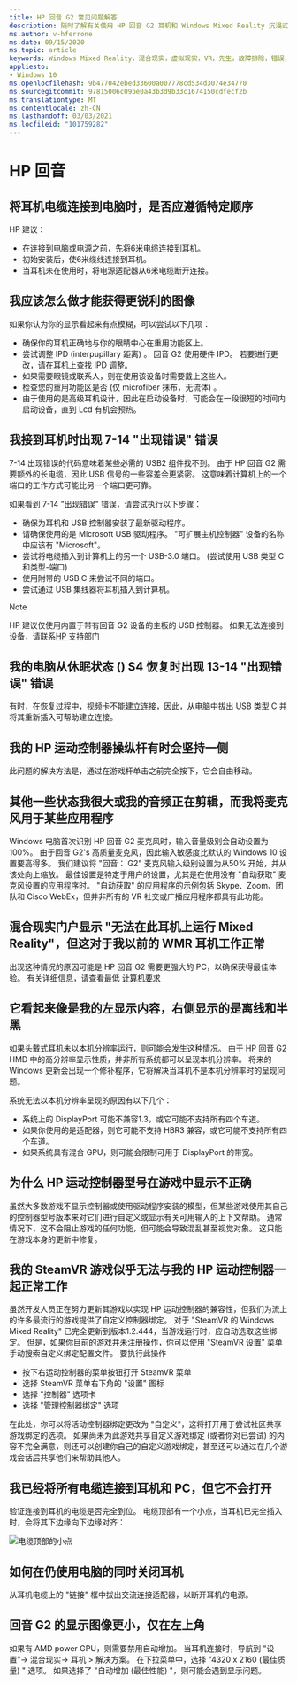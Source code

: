 ```yaml
---
title: HP 回音 G2 常见问题解答
description: 随时了解有关使用 HP 回音 G2 耳机和 Windows Mixed Reality 沉浸式耳机的最新问题。
ms.author: v-hferrone
ms.date: 09/15/2020
ms.topic: article
keywords: Windows Mixed Reality，混合现实，虚拟现实，VR，先生，故障排除，错误，帮助，支持，性能
appliesto:
- Windows 10
ms.openlocfilehash: 9b477042ebed33600a007778cd534d3074e34770
ms.sourcegitcommit: 97815006c09be0a43b3d9b33c1674150cdfecf2b
ms.translationtype: MT
ms.contentlocale: zh-CN
ms.lasthandoff: 03/03/2021
ms.locfileid: "101759282"
---
```

# <a name="hp-reverb-g2-frequently-asked-questions"></a>HP 回音

## <a name="is-there-a-specific-order-i-should-follow-to-connect-my-headset-cables-to-a-pc"></a>将耳机电缆连接到电脑时，是否应遵循特定顺序

HP 建议：

- 在连接到电脑或电源之前，先将6米电缆连接到耳机。
- 初始安装后，使6米缆线连接到耳机。
- 当耳机未在使用时，将电源适配器从6米电缆断开连接。

## <a name="what-should-i-do-to-get-a-crisper-image"></a>我应该怎么做才能获得更锐利的图像

如果你认为你的显示看起来有点模糊，可以尝试以下几项：

- 确保你的耳机正确地与你的眼睛中心在重用功能区上。
- 尝试调整 IPD (interpupillary 距离) 。 回音 G2 使用硬件 IPD。 若要进行更改，请在耳机上查找 IPD 调整。
- 如果需要眼镜或联系人，则在使用该设备时需要戴上这些人。
- 检查您的重用功能区是否 (仅 microfiber 抹布，无流体) 。
- 由于使用的是高级耳机设计，因此在启动设备时，可能会在一段很短的时间内启动设备，直到 Lcd 有机会预热。

## <a name="i-am-getting-a-7-14-something-went-wrong-error-when-i-plug-in-my-headset"></a>我接到耳机时出现 7-14 "出现错误" 错误

7-14 出现错误的代码意味着某些必需的 USB2 组件找不到。  由于 HP 回音 G2 需要额外的长电缆，因此 USB 信号的一些容差会更紧密。  这意味着计算机上的一个端口的工作方式可能比另一个端口更可靠。

如果看到 7-14 "出现错误" 错误，请尝试执行以下步骤：

- 确保为耳机和 USB 控制器安装了最新驱动程序。
- 请确保使用的是 Microsoft USB 驱动程序。 "可扩展主机控制器" 设备的名称中应该有 "Microsoft"。
- 尝试将电缆插入到计算机上的另一个 USB-3.0 端口。  (尝试使用 USB 类型 C 和类型-端口) 
- 使用附带的 USB C 来尝试不同的端口。
- 尝试通过 USB 集线器将耳机插入到计算机。

> [!NOTE]
> HP 建议仅使用内置于带有回音 G2 设备的主板的 USB 控制器。
> 如果无法连接到设备，请联系[HP 支持](https://support.hp.com/us-en)部门

## <a name="i-am-getting-a-13-14-something-went-wrong-error-when-my-pc-resumes-from-hibernate-s4"></a>我的电脑从休眠状态 () S4 恢复时出现 13-14 "出现错误" 错误

有时，在恢复过程中，视频卡不能建立连接，因此，从电脑中拔出 USB 类型 C 并将其重新插入可帮助建立连接。

## <a name="my-hp-motion-controller-joystick-will-sometimes-stick-to-one-side"></a>我的 HP 运动控制器操纵杆有时会坚持一侧

此问题的解决方法是，通过在游戏杆单击之前完全按下，它会自由移动。

## <a name="others-state-i-am-loud-or-that-my-audio-is-clipping-while-i-am-using-the-microphone-with-some-applications"></a>其他一些状态我很大或我的音频正在剪辑，而我将麦克风用于某些应用程序

Windows 电脑首次识别 HP 回音 G2 麦克风时，输入音量级别会自动设置为100%。 由于回音 G2's 高质量麦克风，因此输入敏感度比默认的 Windows 10 设置要高得多。 我们建议将 "回音： G2" 麦克风输入级别设置为从50% 开始，并从该处向上缩放。 最佳设置是特定于用户的设置，尤其是在使用没有 "自动获取" 麦克风设置的应用程序时。 "自动获取" 的应用程序的示例包括 Skype、Zoom、团队和 Cisco WebEx，但并非所有的 VR 社交或广播应用程序都具有此功能。

## <a name="the-mixed-reality-portal-says-cant-run-mixed-reality-on-this-headset-but-this-worked-fine-with-my-previous-wmr-headset"></a>混合现实门户显示 "无法在此耳机上运行 Mixed Reality"，但这对于我以前的 WMR 耳机工作正常

出现这种情况的原因可能是 HP 回音 G2 需要更强大的 PC，以确保获得最佳体验。 有关详细信息，请查看最低 [计算机要求](windows-mixed-reality-minimum-pc-hardware-compatibility-guidelines.md)

## <a name="it-looks-like-my-left-display-is-stretched-and-the-right-display-is-off-centered-and-half-black"></a>它看起来像是我的左显示内容，右侧显示的是离线和半黑

如果头戴式耳机未以本机分辨率运行，则可能会发生这种情况。 由于 HP 回音 G2 HMD 中的高分辨率显示性质，并非所有系统都可以呈现本机分辨率。 将来的 Windows 更新会出现一个修补程序，它将解决当耳机不是本机分辨率时的呈现问题。

系统无法以本机分辨率呈现的原因有以下几个：

- 系统上的 DisplayPort 可能不兼容1.3，或它可能不支持所有四个车道。
- 如果你使用的是适配器，则它可能不支持 HBR3 兼容，或它可能不支持所有四个车道。
- 如果系统具有混合 GPU，则可能会限制可用于 DisplayPort 的带宽。

## <a name="why-are-my-hp-motion-controller-models-not-showing-up-correctly-in-a-game"></a>为什么 HP 运动控制器型号在游戏中显示不正确

虽然大多数游戏不显示控制器或使用驱动程序安装的模型，但某些游戏使用其自己的控制器型号版本来对它们进行自定义或显示有关可用输入的上下文帮助。 通常情况下，这不会阻止游戏的任何功能，但可能会导致混乱甚至视觉对象。 这只能在游戏本身的更新中修复。

## <a name="my-steamvr-games-dont-appear-to-work-correctly-with-my-hp-motion-controllers"></a>我的 SteamVR 游戏似乎无法与我的 HP 运动控制器一起正常工作

虽然开发人员正在努力更新其游戏以实现 HP 运动控制器的兼容性，但我们为流上的许多最流行的游戏提供了自定义控制器绑定。 对于 "SteamVR 的 Windows Mixed Reality" 已完全更新到版本1.2.444，当游戏运行时，应自动选取这些绑定。 但是，如果你目前的游戏并未注册操作，你可以使用 "SteamVR 设置" 菜单手动搜索自定义绑定配置文件。
要执行此操作

- 按下右运动控制器的菜单按钮打开 SteamVR 菜单
- 选择 SteamVR 菜单右下角的 "设置" 图标
- 选择 "控制器" 选项卡
- 选择 "管理控制器绑定" 选项

在此处，你可以将活动控制器绑定更改为 "自定义"，这将打开用于尝试社区共享游戏绑定的选项。
如果尚未为此游戏共享自定义游戏绑定 (或者你对已尝试) 的内容不完全满意，则还可以创建你自己的自定义游戏绑定，甚至还可以通过在几个游戏会话后共享他们来帮助其他人。

## <a name="i-have-all-cables-connected-to-the-headset-and-pc-but-it-wont-turn-on"></a>我已经将所有电缆连接到耳机和 PC，但它不会打开

验证连接到耳机的电缆是否完全到位。 电缆顶部有一个小点，当耳机已完全插入时，会将其下边缘向下边缘对齐：

![电缆顶部的小点](images/small-dot.jpg)

## <a name="how-can-i-power-down-the-headset-while-still-using-my-pc"></a>如何在仍使用电脑的同时关闭耳机

从耳机电缆上的 "链接" 框中拔出交流连接适配器，以断开耳机的电源。

## <a name="the-image-of-the-displays-of-the-reverb-g2-is-smaller-and-only-in-the-upper-left"></a>回音 G2 的显示图像更小，仅在左上角

如果有 AMD power GPU，则需要禁用自动增加。 当耳机连接时，导航到 "设置"-> 混合现实-> 耳机 > 解决方案。
在下拉菜单中，选择 "4320 x 2160 (最佳质量) " 选项。 如果选择了 "自动增加 (最佳性能) "，则可能会遇到显示问题。
